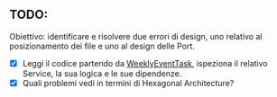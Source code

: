 ## TODO:

Obiettivo: identificare e risolvere due errori di design, uno relativo al posizionamento dei file e uno al design delle
Port.

- [X] Leggi il codice partendo da [WeeklyEventTask](src/main/java/io/doubleloop/baddesign/domain/WeeklyEventTask.java),
  ispeziona il relativo Service, la sua logica e le sue dipendenze.
- [X] Quali problemi vedi in termini di Hexagonal Architecture?
